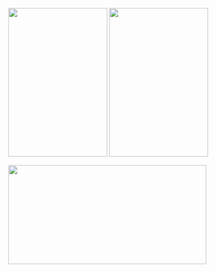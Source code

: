 <!DOCTYPE html PUBLIC "-//W3C//DTD XHTML 1.0 Transitional//EN" "http://www.w3.org/TR/xhtml1/DTD/xhtml1-transitional.dtd">
<html xmlns="http://www.w3.org/1999/xhtml">
<head>
<meta http-equiv="Content-Type" content="text/html; charset=gb2312" />

</head>

<body>
<p><img src="https://bkimg.cdn.bcebos.com/pic/8d5494eef01f3a292df506900e75ab315c6034a8d616?x-bce-process=image/resize,m_lfit,w_536,limit_1/format,f_jpg" width="200" height="300" border="0"></a> <img src="https://bkimg.cdn.bcebos.com/pic/38dbb6fd5266d0160924983e067bc30735fae6cd9fdf?x-bce-process=image/resize,m_lfit,w_536,limit_1/format,f_jpg" width="200" height="300" border="0" /></p>

<p><a href="https://www.baidu.com" target="_blank"><img src="https://m8882.cn/denglu.jpg" width="400" height="200" border="0" longdesc="http://www.m3332.com" /></a></p>
<p>&nbsp;</p>
<p>&nbsp;</p>
<p>&nbsp;</p>
<p>&nbsp;</p>
<p>&nbsp;</p>
</body>
</html>
